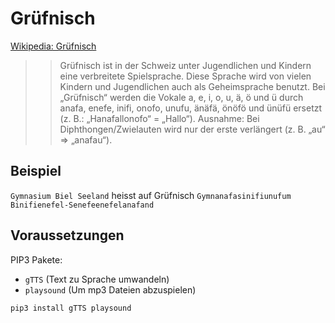 # Grüfnisch

[Wikipedia: Grüfnisch](https://de.wikipedia.org/wiki/Spielsprache#Gr%C3%BCfnisch)

>> Grüfnisch ist in der Schweiz unter Jugendlichen und Kindern eine verbreitete Spielsprache. Diese Sprache wird von vielen Kindern und Jugendlichen auch als Geheimsprache benutzt. Bei „Grüfnisch“ werden die Vokale a, e, i, o, u, ä, ö und ü durch anafa, enefe, inifi, onofo, unufu, änäfä, önöfö und ünüfü ersetzt (z. B.: „Hanafallonofo“ = „Hallo“). Ausnahme: Bei Diphthongen/Zwielauten wird nur der erste verlängert (z. B. „au“ ⇒ „anafau“).

## Beispiel

`Gymnasium Biel Seeland` heisst auf Grüfnisch `Gymnanafasinifiunufum Binifienefel-Senefeenefelanafand`

## Voraussetzungen

PIP3 Pakete:
- `gTTS` (Text zu Sprache umwandeln)
- `playsound` (Um mp3 Dateien abzuspielen) 


```sh
pip3 install gTTS playsound
```